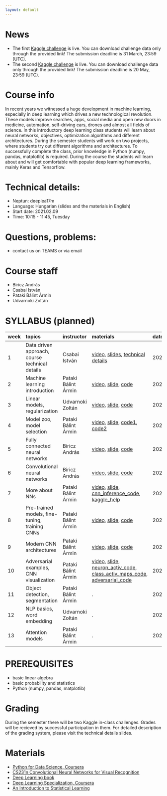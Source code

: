 ```yaml
---
layout: default
---
```


# News
- The first [Kaggle challenge](https://www.kaggle.com/t/015575186d82440c994766c32beeb9c9) is live. You can download challenge data only through the provided link! The submission deadline is 31 March, 23:59 (UTC). 
- The second [Kaggle challenge](https://www.kaggle.com/t/b9e647ee059f4d6d84348791bd6f7af7) is live. You can download challenge data only through the provided link! The submission deadline is 20 May, 23:59 (UTC). 



# Course info
In recent years we witnessed a huge development in machine learning, especially in deep learning which drives a new technological revolution. These models improve searches, apps, social media and open new doors in medicine, automation, self-driving cars, drones and almost all fields of science. In this introductory deep learning class students will learn about neural networks, objectives, optimization algorithms and different architectures. During the semester students will work on two projects, where students try out different algorithms and architectures. To successfully complete the class, prior knowledge in Python (numpy, pandas, matplotlib) is required. During the course the students will learn about and will get comfortable with popular deep learning frameworks, mainly Keras and Tensorflow.

# Technical details:
- Neptun: deeplea17m
- Language: Hungarian (slides and the materials in English)
- Start date: 2021.02.09 
- Time: 10:15 - 11:45, Tuesday

# Questions, problems:
- contact us on TEAMS or via email

# Course staff
 - Biricz András
 - Csabai István
 - Pataki Bálint Ármin
 - Udvarnoki Zoltán
 
# SYLLABUS (planned)

| week        | topics          | instructor | materials | date |
|:-------------|:------------------|:------|:------|:------|
|  1 | Data driven approach, course technical details  | Csabai István       | [video](https://youtu.be/eb8efdIZ3j8), [slides](http://patbaa.web.elte.hu/physdl_21/01_intro_csabai.pdf), [technical details](http://patbaa.web.elte.hu/physdl_21/01_technical_details_deeplea17em.pdf) | 2021.02.09. |
|  2 | Machine learning introduction                   | Pataki Bálint Ármin | [video](https://youtu.be/AXl6B2xun1g), [slide](http://patbaa.web.elte.hu/physdl_21/02_ml_intro_deeplea17em.pdf), [code](https://colab.research.google.com/github/patbaa/demo_notebooks/blob/master/data_handling_examples.ipynb) | 2021.02.16. |
|  3 | Linear models, regularization                   | Udvarnoki Zoltán    | [video](https://youtu.be/MqNxUqjQQL0), [slide](http://patbaa.web.elte.hu/physdl_21/03_linear_udvarnoki.pdf), [code](http://patbaa.web.elte.hu/physdl_21/regulatization_linear_models.html) | 2021.02.23. |
|  4 | Model zoo, model selection                      | Pataki Bálint Ármin | [video](https://youtu.be/JSRymmtqbAQ), [slide](http://patbaa.web.elte.hu/physdl_21/04_model_zoo.pdf), [code1](https://colab.research.google.com/github/patbaa/demo_notebooks/blob/master/ML_model_zoo.ipynb), [code2](http://patbaa.web.elte.hu/physdm/hw_solutions/08_SOLVED_tree_models_hw.html) | 2021.03.02. |
|  5 | Fully connected neural networks                 | Biricz András       | [video](https://youtu.be/HF785QRAebo), [slide](http://patbaa.web.elte.hu/physdl_21/05_fully_connected_biricz.pdf), [code](https://colab.research.google.com/github/patbaa/demo_notebooks/blob/master/fully_connected.ipynb) | 2021.03.09. |
|  6 | Convolutional neural networks                   | Biricz András       | [video](https://youtu.be/R667YhmZNFg), [slide](http://patbaa.web.elte.hu/physdl_21/06_CNN_biricz.pdf), [code](https://colab.research.google.com/github/patbaa/demo_notebooks/blob/master/first_cnn.ipynb) | 2021.03.16. |
|  7 | More about NNs                                  | Pataki Bálint Ármin | [video](https://youtu.be/OkxxUuUhPQE), [slide](http://patbaa.web.elte.hu/physdl_21/07_nn_recap.pdf), [cnn_inference_code](https://colab.research.google.com/github/patbaa/demo_notebooks/blob/master/cnn_inference.ipynb), [kaggle_help](http://patbaa.web.elte.hu/physdl_21/07_kaggle_help_wo_code.html) | 2021.03.23. |
|  8 | Pre-trained models, fine-tuning, training CNNs  | Pataki Bálint Ármin | [video](https://youtu.be/wS_EsfMkeEc), [slide](http://patbaa.web.elte.hu/physdl_21/08_train_cnn_finetune.pdf), [code](https://colab.research.google.com/github/patbaa/demo_notebooks/blob/master/cnn_fine_tuning.ipynb) | 2021.03.30. |
|  9 | Modern CNN architectures                        | Pataki Bálint Ármin | [video](https://youtu.be/oOkAnAI4hjA), [slide](http://patbaa.web.elte.hu/physdl_21/09_modern_cnn_architectures.pdf), [code](https://colab.research.google.com/github/patbaa/demo_notebooks/blob/master/cnn_architectures.ipynb) | 2021.04.13. |
| 10 | Adversarial examples, CNN visualization         | Pataki Bálint Ármin | [video](https://youtu.be/fdSl7MVluFU), [slide](http://patbaa.web.elte.hu/physdl_21/10_cnn_vis_adversarial.pdf), [neuron_activ_code](https://github.com/patbaa/demo_notebooks/blob/master/CNN_vis.ipynb), [class_activ_maps_code](https://colab.research.google.com/github/patbaa/demo_notebooks/blob/master/class_activation_maps.ipynb), [adversarial_code](https://github.com/patbaa/demo_notebooks/blob/master/adversarial.ipynb) | 2021.04.20. |
| 11 | Object detection, segmentation                  | Pataki Bálint Ármin | . | 2021.04.27. |
| 12 | NLP basics, word embedding                      | Udvarnoki Zoltán    | . | 2021.05.04. |
| 13 | Attention models                                | Pataki Bálint Ármin | . | 2021.05.11. |


# PREREQUISITES
 - basic linear algebra
 - basic probability and statistics
 - Python (numpy, pandas, matplotlib)

# Grading
During the semester there will be two Kaggle in-class challenges. Grades will be recieved by successful participation in them. For detailed description of the grading system, please visit the technical details slides.

# Materials
 - [Python for Data Science, Coursera](https://www.coursera.org/learn/python-for-applied-data-science)
 - [CS231n Convolutional Neural Networks for Visual Recognition](http://cs231n.stanford.edu/)
 - [Deep Learning book](http://www.deeplearningbook.org/)
 - [Deep Learning Specialization, Coursera](https://www.coursera.org/specializations/deep-learning)
 - [An Introduction to Statistical Learning](http://www-bcf.usc.edu/~gareth/ISL/)
